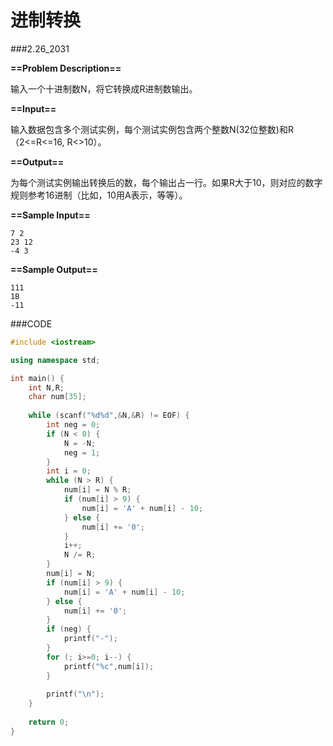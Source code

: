 # 进制转换

###2.26_2031

**==Problem Description==**

输入一个十进制数N，将它转换成R进制数输出。

**==Input==**

输入数据包含多个测试实例，每个测试实例包含两个整数N(32位整数)和R（2<=R<=16, R<>10）。

 **==Output==**

为每个测试实例输出转换后的数，每个输出占一行。如果R大于10，则对应的数字规则参考16进制（比如，10用A表示，等等）。

 **==Sample Input==**

```
7 2
23 12
-4 3
```

 **==Sample Output==**

```
111
1B
-11
```



###CODE

```c++
#include <iostream>

using namespace std;

int main() {
    int N,R;
    char num[35];
    
    while (scanf("%d%d",&N,&R) != EOF) {
        int neg = 0;
        if (N < 0) {
            N = -N;
            neg = 1;
        }
        int i = 0;
        while (N > R) {
            num[i] = N % R;
            if (num[i] > 9) {
                num[i] = 'A' + num[i] - 10;
            } else {
                num[i] += '0';
            }
            i++;
            N /= R;
        }
        num[i] = N;
        if (num[i] > 9) {
            num[i] = 'A' + num[i] - 10;
        } else {
            num[i] += '0';
        }
        if (neg) {
            printf("-");
        }
        for (; i>=0; i--) {
            printf("%c",num[i]);
        }
        
        printf("\n");
    }
    
    return 0;
}
```

